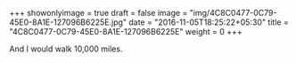 +++
showonlyimage = true
draft = false
image = "img/4C8C0477-0C79-45E0-8A1E-127096B6225E.jpg"
date = "2016-11-05T18:25:22+05:30"
title = "4C8C0477-0C79-45E0-8A1E-127096B6225E"
weight = 0
+++

And I would walk 10,000 miles.

